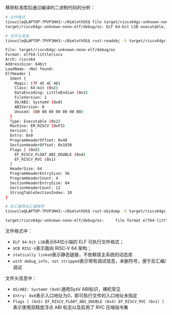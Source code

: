 移除标准库后通过编译的二进制代码的分析：

```bash
# 文件格式
tinuvile@LAPTOP-7PVP3HH3:~/NimlothOS$ file target/riscv64gc-unknown-none-elf/debug/os
target/riscv64gc-unknown-none-elf/debug/os: ELF 64-bit LSB executable, UCB RISC-V, version 1 (SYSV), statically linked, with debug_info, not stripped

# 文件头信息
tinuvile@LAPTOP-7PVP3HH3:~/NimlothOS$ rust-readobj -h target/riscv64gc-unknown-none-elf/debug/os

File: target/riscv64gc-unknown-none-elf/debug/os
Format: elf64-littleriscv
Arch: riscv64
AddressSize: 64bit
LoadName: <Not found>
ElfHeader {
  Ident {
    Magic: (7F 45 4C 46)
    Class: 64-bit (0x2)
    DataEncoding: LittleEndian (0x1)
    FileVersion: 1
    OS/ABI: SystemV (0x0)
    ABIVersion: 0
    Unused: (00 00 00 00 00 00 00)
  }
  Type: Executable (0x2)
  Machine: EM_RISCV (0xF3)
  Version: 1
  Entry: 0x0
  ProgramHeaderOffset: 0x40
  SectionHeaderOffset: 0x1030
  Flags [ (0x5)
    EF_RISCV_FLOAT_ABI_DOUBLE (0x4)
    EF_RISCV_RVC (0x1)
  ]
  HeaderSize: 64
  ProgramHeaderEntrySize: 56
  ProgramHeaderCount: 4
  SectionHeaderEntrySize: 64
  SectionHeaderCount: 12
  StringTableSectionIndex: 10
}

# 反汇编导出汇编程序
tinuvile@LAPTOP-7PVP3HH3:~/NimlothOS$ rust-objdump -S target/riscv64gc-unknown-none-elf/debug/os

target/riscv64gc-unknown-none-elf/debug/os:     file format elf64-littleriscv
```

文件格式中：
  - `ELF 64-bit LSB`表示64位小端的 ELF 可执行文件格式；
  - `UCB RISC-V`表示面向 RISC‑V 64 架构；
  - `statically linked`表示静态链接，不依赖宿主系统的动态库
  - `with debug_info, not stripped`表示带有调试信息，未删符号，便于反汇编/调试

文件头信息中：
  - `OS/ABI: SystemV (0x0)`通用SysV ABI标识，裸机常见
  - `Entry: 0x0`表示入口地址为0，即可执行文件的入口地址未指定
  - `Flags [ (0x5) EF_RISCV_FLOAT_ABI_DOUBLE (0x4) EF_RISCV_RVC (0x1) ]`表示使用双精度浮点 ABI 标志以及启用了 RVC 压缩指令集